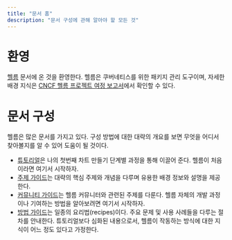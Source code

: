 ```yaml
---
title: "문서 홈"
description: "문서 구성에 관해 알아야 할 모든 것"
---
```


# 환영

[헬름](https://helm.sh/ko) 문서에 온 것을 환영한다. 
헬름은 쿠버네티스를 위한 패키지 관리 도구이며, 
자세한 배경 지식은 
[CNCF 헬름 프로젝트 여정 보고서](https://www.cncf.io/cncf-helm-project-journey/)에서 확인할 수 있다. 

# 문서 구성

헬름은 많은 문서를 가지고 있다. 구성 방법에 대한 대략의 개요를 보면
무엇을 어디서 찾아볼지를 알 수 있어 도움이 될 것이다.

- [튜토리얼](intro)은 나의 첫번째 차트 만들기 단계별 과정을 통해 이끌어 준다.
  헬름이 처음이라면 여기서 시작하자.
- [주제 가이드](topics)는 대략의 핵심 주제와 개념을 다루며
  유용한 배경 정보와 설명을 제공한다.
- [커뮤니티 가이드](community)는 헬름 커뮤니터와 관련된 주제를 다룬다.
  헬름 자체의 개발 과정이나 기여하는 방법을 알아보려면 여기서 시작하자.
- [방법 가이드](howto)는 일종의 요리법(recipes)이다. 
  주요 문제 및 사용 사례들을 다루는 절차를 안내한다.
  튜토리얼보다 심화된 내용으로서, 헬름이 작동하는 방식에 대한 지식이 어느 정도 있다고 가정한다.
